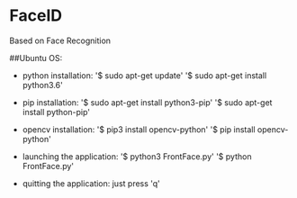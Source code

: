 # FaceID
Based on Face Recognition

##Ubuntu OS:

- python installation:
'$ sudo apt-get update'
'$ sudo apt-get install python3.6'

- pip installation:
'$ sudo apt-get install python3-pip'
'$ sudo apt-get install python-pip'

- opencv installation:
'$ pip3 install opencv-python'
'$ pip install opencv-python'

- launching the application:
'$ python3 FrontFace.py'
'$ python FrontFace.py'

- quitting the application:
just press 'q'
